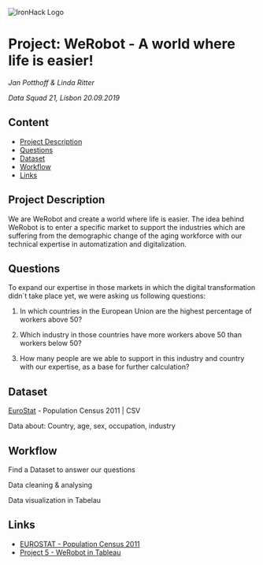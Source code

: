 ![IronHack Logo](https://s3-eu-west-1.amazonaws.com/ih-materials/uploads/upload_d5c5793015fec3be28a63c4fa3dd4d55.png)

# Project: WeRobot - A world where life is easier!
*Jan Potthoff & Linda Ritter*

*Data Squad 21, Lisbon 20.09.2019*

## Content
- [Project Description](#project-description)
- [Questions](#hypotheses-/-questions)
- [Dataset](#dataset)
- [Workflow](#workflow)
- [Links](#links)

<a name="project-description"></a>

## Project Description

We are WeRobot and create a world where life is easier. The idea behind WeRobot is to enter a specific market to support the industries which are suffering from the demographic change of the aging workforce with our technical expertise in automatization and digitalization.


## Questions

To expand our expertise in those markets in which the digital transformation didn´t take place yet, we were asking us following questions: 

1. In which countries in the European Union are the highest percentage of workers above 50?

2. Which industry in those countries have more workers above 50 than workers below 50?

3. How many people are we able to support in this industry and country with our expertise, as a base for further calculation?


## Dataset

[EuroStat](https://ec.europa.eu/eurostat/data/database) - Population Census 2011 | CSV

Data about: Country, age, sex, occupation, industry

## Workflow
Find a Dataset to answer our questions

Data cleaning & analysing

Data visualization in Tabelau


## Links

- [EUROSTAT - Population Census 2011](https://ec.europa.eu/CensusHub2/query.do?step=selectHyperCube&qhc=false)
- [Project 5 - WeRobot in Tableau](https://public.tableau.com/profile/linda4590#!/vizhome/Project5WeRobot/Story2)


